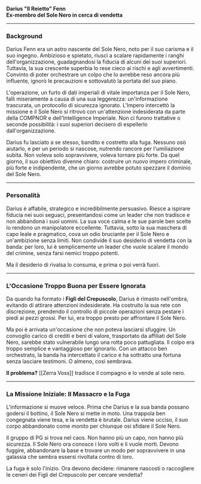 **Darius "Il Reietto" Fenn**  
**Ex-membro del Sole Nero in cerca di vendetta**

---

### **Background**

Darius Fenn era un astro nascente del Sole Nero, noto per il suo carisma e il suo ingegno. Ambizioso e spietato, riuscì a scalare rapidamente i ranghi dell'organizzazione, guadagnandosi la fiducia di alcuni dei suoi superiori. Tuttavia, la sua crescente superbia lo rese cieco ai rischi e agli avvertimenti. Convinto di poter orchestrare un colpo che lo avrebbe reso ancora più influente, ignorò le precauzioni e sottovalutò la portata del suo piano.

L'operazione, un furto di dati imperiali di vitale importanza per il Sole Nero, fallì miseramente a causa di una sua leggerezza: un'informazione trascurata, un protocollo di sicurezza ignorato. L'Impero intercettò la missione e il Sole Nero si ritrovò con un'attenzione indesiderata da parte della COMPNOR e dell'Intelligence Imperiale. Non ci furono trattative o seconde possibilità: i suoi superiori decisero di espellerlo dall'organizzazione.

Darius fu lasciato a se stesso, bandito e costretto alla fuga. Nessuno osò aiutarlo, e per un periodo si nascose, nutrendo rancore per l'umiliazione subita. Non voleva solo sopravvivere, voleva tornare più forte. Da quel giorno, il suo obiettivo divenne chiaro: costruire un nuovo impero criminale, più forte e indipendente, che un giorno avrebbe potuto spezzare il dominio del Sole Nero.

---

### **Personalità**

Darius è affabile, strategico e incredibilmente persuasivo. Riesce a ispirare fiducia nei suoi seguaci, presentandosi come un leader che non tradisce e non abbandona i suoi uomini. La sua voce calma e le sue parole ben scelte lo rendono un manipolatore eccellente. Tuttavia, sotto la sua maschera di capo leale e pragmatico, cova un odio bruciante per il Sole Nero e un'ambizione senza limiti. Non condivide il suo desiderio di vendetta con la banda: per loro, lui è semplicemente un leader che vuole scalare il mondo del crimine, senza farsi nemici troppo potenti.

Ma il desiderio di rivalsa lo consuma, e prima o poi verrà fuori.

---

### **L'Occasione Troppo Buona per Essere Ignorata**

Da quando ha formato i **Figli del Crepuscolo**, Darius è rimasto nell'ombra, evitando di attirare attenzioni indesiderate. Ha costruito la sua rete con discrezione, prendendo il controllo di piccole operazioni senza pestare i piedi ai pezzi grossi. Per lui, era troppo presto per affrontare il Sole Nero.

Ma poi è arrivata un'occasione che non poteva lasciarsi sfuggire. Un convoglio carico di crediti e beni di valore, trasportato da affiliati del Sole Nero, sarebbe stato vulnerabile lungo una rotta poco pattugliata. Il colpo era troppo semplice e vantaggioso per ignorarlo. Con un attacco ben orchestrato, la banda ha intercettato il carico e ha sottratto una fortuna senza lasciare testimoni. O almeno, così sembrava.

**Il problema?** [[Zerra Voss]] tradisce il compagno e lo vende al sole nero.

---

### **La Missione Iniziale: Il Massacro e la Fuga**

L'informazione si muove veloce. Prima che Darius e la sua banda possano godersi il bottino, il Sole Nero si mette in moto. Una trappola ben congegnata viene tesa, e la vendetta è brutale. Darius viene ucciso, il suo corpo abbandonato come monito per chiunque osi sfidare il Sole Nero.

Il gruppo di PG si trova nel caos. Non hanno più un capo, non hanno più sicurezza. Il Sole Nero ora conosce i loro volti e li vuole morti. Devono fuggire, abbandonare la base e trovare un modo per sopravvivere in una galassia che sembra essersi rivoltata contro di loro.

La fuga è solo l'inizio. Ora devono decidere: rimanere nascosti o raccogliere le ceneri dei Figli del Crepuscolo per cercare vendetta?